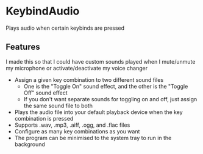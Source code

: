 # KeybindAudio
Plays audio when certain keybinds are pressed

## Features
I made this so that I could have custom sounds played when I mute/unmute my microphone or activate/deactivate my voice changer

* Assign a given key combination to two different sound files
  * One is the "Toggle On" sound effect, and the other is the "Toggle Off" sound effect
  * If you don't want separate sounds for toggling on and off, just assign the same sound file to both
* Plays the audio file into your default playback device when the key combination is pressed
* Supports .wav, .mp3, .aiff, .ogg, and .flac files
* Configure as many key combinations as you want
* The program can be minimised to the system tray to run in the background
